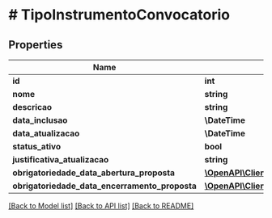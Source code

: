 # # TipoInstrumentoConvocatorio

## Properties

Name | Type | Description | Notes
------------ | ------------- | ------------- | -------------
**id** | **int** |  | [optional]
**nome** | **string** |  | [optional]
**descricao** | **string** |  | [optional]
**data_inclusao** | **\DateTime** |  | [optional]
**data_atualizacao** | **\DateTime** |  | [optional]
**status_ativo** | **bool** |  | [optional]
**justificativa_atualizacao** | **string** |  | [optional]
**obrigatoriedade_data_abertura_proposta** | [**\OpenAPI\Client\Model\Obrigatoriedade**](Obrigatoriedade.md) |  | [optional]
**obrigatoriedade_data_encerramento_proposta** | [**\OpenAPI\Client\Model\Obrigatoriedade**](Obrigatoriedade.md) |  | [optional]

[[Back to Model list]](../../README.md#models) [[Back to API list]](../../README.md#endpoints) [[Back to README]](../../README.md)
